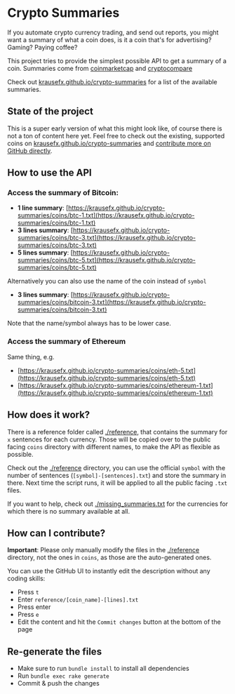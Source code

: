 # Crypto Summaries

If you automate crypto currency trading, and send out reports, you might want a summary of what a coin does, is it a coin that's for advertising? Gaming? Paying coffee?

This project tries to provide the simplest possible API to get a summary of a coin. Summaries come from [coinmarketcap](https://coinmarketcap.com/) and [cryptocompare](cryptocompare.com)

Check out [krausefx.github.io/crypto-summaries](https://krausefx.github.io/crypto-summaries/) for a list of the available summaries.

## State of the project

This is a super early version of what this might look like, of course there is not a ton of content here yet. Feel free to check out the existing, supported coins on [krausefx.github.io/crypto-summaries](https://krausefx.github.io/crypto-summaries/) and [contribute more on GitHub directly](#how-can-i-contribute).

## How to use the API

### Access the summary of Bitcoin:

- **1 line summary**: [https://krausefx.github.io/crypto-summaries/coins/btc-1.txt](https://krausefx.github.io/crypto-summaries/coins/btc-1.txt)
- **3 lines summary**: [https://krausefx.github.io/crypto-summaries/coins/btc-3.txt](https://krausefx.github.io/crypto-summaries/coins/btc-3.txt)
- **5 lines summary**: [https://krausefx.github.io/crypto-summaries/coins/btc-5.txt](https://krausefx.github.io/crypto-summaries/coins/btc-5.txt)

Alternatively you can also use the name of the coin instead of `symbol`

- **3 lines summary**: [https://krausefx.github.io/crypto-summaries/coins/bitcoin-3.txt](https://krausefx.github.io/crypto-summaries/coins/bitcoin-3.txt)

Note that the name/symbol always has to be lower case.

### Access the summary of Ethereum

Same thing, e.g.

- [https://krausefx.github.io/crypto-summaries/coins/eth-5.txt](https://krausefx.github.io/crypto-summaries/coins/eth-5.txt)
- [https://krausefx.github.io/crypto-summaries/coins/ethereum-1.txt](https://krausefx.github.io/crypto-summaries/coins/ethereum-1.txt)

## How does it work?

There is a reference folder called [./reference](./reference), that contains the summary for `x` sentences for each currency. Those will be copied over to the public facing `coins` directory with different names, to make the API as flexible as possible.

Check out the [./reference](./reference) directory, you can use the official `symbol` with the number of sentences (`[symbol]-[sentences].txt`) and store the summary in there. Next time the script runs, it will be applied to all the public facing `.txt` files.

If you want to help, check out [./missing_summaries.txt](./missing_summaries.txt) for the currencies for which there is no summary available at all.

## How can I contribute?

**Important**: Please only manually modify the files in the [./reference](./reference) directory, not the ones in `coins`, as those are the auto-generated ones.

You can use the GitHub UI to instantly edit the description without any coding skills:

- Press `t`
- Enter `reference/[coin_name]-[lines].txt`
- Press enter
- Press `e`
- Edit the content and hit the `Commit changes` button at the bottom of the page

## Re-generate the files

- Make sure to run `bundle install` to install all dependencies
- Run `bundle exec rake generate`
- Commit & push the changes
